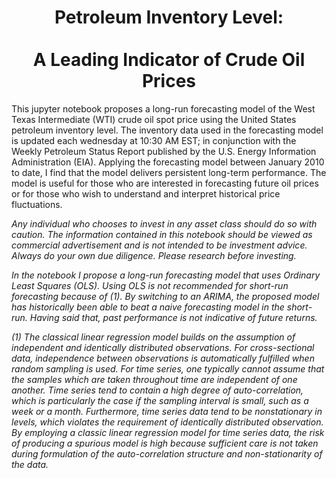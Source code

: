 <H1 align="center"> Petroleum Inventory Level: <br> <br> A Leading Indicator of Crude Oil Prices  </center></H1>

<p>This jupyter notebook proposes a long-run forecasting model of the West Texas Intermediate (WTI) crude oil spot price using the United States petroleum inventory level. The inventory data used in the forecasting model is updated each wednesday at 10:30 AM EST; in conjunction with the Weekly Petroleum Status Report published by the U.S. Energy Information Administration (EIA). Applying the forecasting model between January 2010 to date, I find that the model delivers persistent long-term performance. The model is useful for those who are interested in forecasting future oil prices or for those who wish to understand and interpret historical price fluctuations. </p>

<i>Any individual who chooses to invest in any asset class should do so with caution. The information contained in this notebook should be viewed as commercial advertisement and is not intended to be investment advice. Always do your own due diligence. Please research before investing. 

In the notebook I propose a long-run forecasting model that uses Ordinary Least Squares (OLS). Using OLS is not recommended for short-run forecasting because of (1). By switching to an ARIMA, the proposed model has historically been able to beat a naive forecasting model in the short-run. Having said that, past performance is not indicative of future returns.

(1) The classical linear regression model builds on the assumption of independent and identically distributed observations. For cross-sectional data, independence between observations is automatically fulfilled when random sampling is used. For time series, one typically cannot assume that the samples which are taken throughout time are independent of one another. Time series tend to contain a high degree of auto-correlation, which is particularly the case if the sampling interval is small, such as a week or a month. Furthermore, time series data tend to be nonstationary in levels, which violates the requirement of identically distributed observation. By employing a classic linear regression model for time series data, the risk of producing a spurious model is high because sufficient care is not taken during formulation of the auto-correlation structure and non-stationarity of the data.</i>
